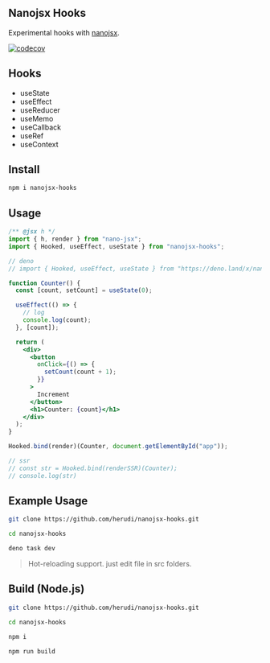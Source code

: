 ## Nanojsx Hooks

Experimental hooks with [nanojsx](https://nanojsx.io).

[![codecov](https://codecov.io/gh/herudi/nanojsx-hooks/branch/master/graph/badge.svg)](https://codecov.io/gh/herudi/nanojsx-hooks)

## Hooks

- useState
- useEffect
- useReducer
- useMemo
- useCallback
- useRef
- useContext

## Install

```bash
npm i nanojsx-hooks
```

## Usage

```jsx
/** @jsx h */
import { h, render } from "nano-jsx";
import { Hooked, useEffect, useState } from "nanojsx-hooks";

// deno
// import { Hooked, useEffect, useState } from "https://deno.land/x/nanojsx_hooks/mod.ts";

function Counter() {
  const [count, setCount] = useState(0);

  useEffect(() => {
    // log
    console.log(count);
  }, [count]);

  return (
    <div>
      <button
        onClick={() => {
          setCount(count + 1);
        }}
      >
        Increment
      </button>
      <h1>Counter: {count}</h1>
    </div>
  );
}

Hooked.bind(render)(Counter, document.getElementById("app"));

// ssr
// const str = Hooked.bind(renderSSR)(Counter);
// console.log(str)
```

## Example Usage

```bash
git clone https://github.com/herudi/nanojsx-hooks.git

cd nanojsx-hooks

deno task dev
```

> Hot-reloading support. just edit file in src folders.

## Build (Node.js)

```bash
git clone https://github.com/herudi/nanojsx-hooks.git

cd nanojsx-hooks

npm i

npm run build
```
